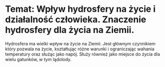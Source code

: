 # Temat: Wpływ hydrosfery na życie i działalność człowieka. Znaczenie hydrosfery dla życia na Ziemii.
Hydrosfera ma wielki wpływ na życie na Ziemii. Jest głównym czynnikiem który pozwala na życie, kształtując różne warunki i ograniczając wahania temperatury oraz służąc jako napój. Służy również jako miejsce do życia dla wielu gatunków, w tym lądolody. 

